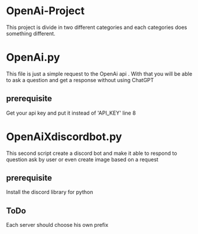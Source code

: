 # OpenAi-Project

This project is divide in two different categories and each categories does something different.

# OpenAi.py

This file is just a simple request to the OpenAi api .
With that you will be able to ask a question and get a response without using ChatGPT  

## prerequisite

Get your api key and put it instead of 'API_KEY' line 8


# OpenAiXdiscordbot.py

This second script create a discord bot and make it able to respond to question ask by user or even create image based on a request

## prerequisite

Install the discord library for python


## ToDo

Each server should choose his own prefix

